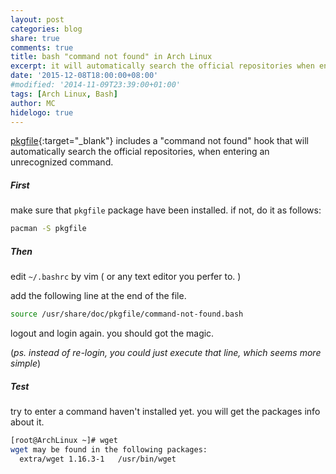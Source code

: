 ```yaml
---
layout: post
categories: blog
share: true
comments: true
title: bash "command not found" in Arch Linux
excerpt: it will automatically search the official repositories when entering an unrecognized command.
date: '2015-12-08T18:00:00+08:00'
#modified: '2014-11-09T23:39:00+01:00'
tags: [Arch Linux, Bash]
author: MC
hidelogo: true
---
```


[pkgfile](https://wiki.archlinux.org/index.php/Pkgfile){:target="_blank"} includes a "command not found" hook that will automatically search the official repositories, when entering an unrecognized command.

##### First

make sure that `pkgfile` package have been installed. if not, do it as follows:

```bash
pacman -S pkgfile
```

##### Then

edit `~/.bashrc` by vim ( or any text editor you perfer to. )

add the following line at the end of the file.

```bash
source /usr/share/doc/pkgfile/command-not-found.bash
```
logout and login again. you should got the magic.

(*ps. instead of re-login, you could just execute that line, which seems more simple*)

##### Test

try to enter a command haven't installed yet. you will get the packages info about it.

```bash
[root@ArchLinux ~]# wget
wget may be found in the following packages:
  extra/wget 1.16.3-1   /usr/bin/wget
```
